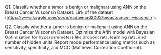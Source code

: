 Q1. Classify whether a tumor is benign or malignant using
ANN on the Breast Cancer Wisconsin Dataset.
Link of the dataset
(https://www.kaggle.com/code/nadaemad2002/breastcancer-wisconsin ).

Q2. Classify whether a tumor is benign or malignant using
ANN on the Breast Cancer Wisconsin Dataset.
Optimize the ANN model with Bayesian Optimization
for hyperparameters like dropout rate, learning rate, and
number of hidden units.
Report model performance using metrics such as
sensitivity, specificity, and MCC (Matthews Correlation
Coefficient).
